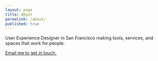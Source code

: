 ```yaml
---
layout: page
title: About
permalink: /about/
published: true
---
```



User Experience Designer in San Francisco making tools, services, and spaces that work for people.

[Email me to get in touch.](mailto:alexandertran@gmail.com)
